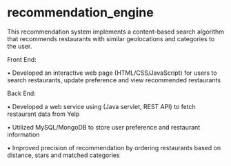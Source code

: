 # recommendation_engine
This recommendation system implements a content-based search algorithm that recommends restaurants with similar geolocations and categories to the user. 

Front End:

•	Developed an interactive web page (HTML/CSS/JavaScript) for users to search restaurants, update preference and view recommended restaurants

Back End:

•	Developed a web service using (Java servlet, REST API) to fetch restaurant data from Yelp 

•	Utilized MySQL/MongoDB to store user preference and restaurant information

•	Improved precision of recommendation by ordering restaurants based on distance, stars and matched categories

